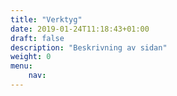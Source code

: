 ```yaml
---
title: "Verktyg"
date: 2019-01-24T11:18:43+01:00
draft: false
description: "Beskrivning av sidan"
weight: 0
menu:
    nav:
---
```


